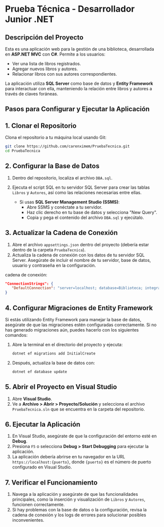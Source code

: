 # Prueba Técnica - Desarrollador Junior .NET

## Descripción del Proyecto

Esta es una aplicación web para la gestión de una biblioteca, desarrollada en **ASP.NET MVC** con **C#**. Permite a los usuarios:
- Ver una lista de libros registrados.
- Agregar nuevos libros y autores.
- Relacionar libros con sus autores correspondientes.

La aplicación utiliza **SQL Server** como base de datos y **Entity Framework** para interactuar con ella, manteniendo la relación entre libros y autores a través de claves foráneas.

## Pasos para Configurar y Ejecutar la Aplicación


## 1. Clonar el Repositorio
Clona el repositorio a tu máquina local usando Git:

```bash
git clone https://github.com/carenximem/PruebaTecnica.git
cd PruebaTecnica
```

## 2. Configurar la Base de Datos
1. Dentro del repositorio, localiza el archivo `DBA.sql`.
2. Ejecuta el script SQL en tu servidor SQL Server para crear las tablas `Libros` y `Autores`, así como las relaciones necesarias entre ellas.

   - Si usas **SQL Server Management Studio (SSMS)**:
     - Abre SSMS y conéctate a tu servidor.
     - Haz clic derecho en tu base de datos y selecciona "New Query".
     - Copia y pega el contenido del archivo `DBA.sql` y ejecútalo.

## 3. Actualizar la Cadena de Conexión
1. Abre el archivo `appsettings.json` dentro del proyecto (debería estar dentro de la carpeta `PruebaTecnica`).
2. Actualiza la cadena de conexión con los datos de tu servidor SQL Server. Asegúrate de incluir el nombre de tu servidor, base de datos, usuario y contraseña en la configuración.

 cadena de conexión:
   ```json
   "ConnectionStrings": {
      "DefaultConnection": "server=localhost; database=Biblioteca; integrated security=true; TrustServerCertificate=True;"
   }
   ```

## 4. Configurar Migraciones de Entity Framework 
Si estás utilizando Entity Framework para manejar la base de datos, asegúrate de que las migraciones estén configuradas correctamente. Si no has generado migraciones aún, puedes hacerlo con los siguientes comandos:

1. Abre la terminal en el directorio del proyecto y ejecuta:
   ```bash
   dotnet ef migrations add InitialCreate
   ```
2. Después, actualiza la base de datos con:
   ```bash
   dotnet ef database update
   ```

## 5. Abrir el Proyecto en Visual Studio
1. Abre **Visual Studio**.
2. Ve a **Archivo > Abrir > Proyecto/Solución** y selecciona el archivo `PruebaTecnica.sln` que se encuentra en la carpeta del repositorio.

## 6. Ejecutar la Aplicación
1. En Visual Studio, asegúrate de que la configuración del entorno esté en **Debug**.
2. Presiona `F5` o selecciona **Debug > Start Debugging** para ejecutar la aplicación.
3. La aplicación debería abrirse en tu navegador en la URL `https://localhost:{puerto}`, donde `{puerto}` es el número de puerto configurado en Visual Studio.

## 7. Verificar el Funcionamiento
1. Navega a la aplicación y asegúrate de que las funcionalidades principales, como la inserción y visualización de `Libros` y `Autores`, funcionen correctamente.
2. Si hay problemas con la base de datos o la configuración, revisa la cadena de conexión y los logs de errores para solucionar posibles inconvenientes.



